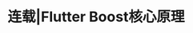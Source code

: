 ---
layout: post
title: "连载|Flutter Boost核心原理"
link: "books/boost"
target: 
featured-img: 2020-03-25-01
summary: "从源码解读Flutter Boost的实现原理和核心点，希望对Flutter开发者更好地掌握混合开发有所增益"
---